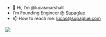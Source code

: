 - 👋 Hi, I’m @lucasmarshall
- I'm Founding Engineer @ [Supaglue](https://supaglue.com/)
- 📫 How to reach me: lucas@supaglue.com

<!---
lucasmarshall/lucasmarshall is a ✨ special ✨ repository because its `README.md` (this file) appears on your GitHub profile.
You can click the Preview link to take a look at your changes.
--->
![](https://hit.yhype.me/github/profile?user_id=885074)
